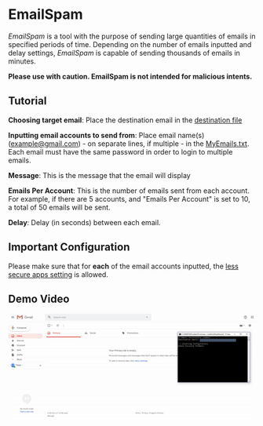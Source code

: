 # EmailSpam
*EmailSpam* is a tool with the purpose of sending large quantities of emails in specified periods of time. 
Depending on the number of emails inputted and delay settings, *EmailSpam* is capable of sending thousands of emails in minutes.

**Please use with caution. EmailSpam is not intended for malicious intents.**

## Tutorial
**Choosing target email**: Place the destination email in the [destination file](EmailSpam/Resources/Destination.txt)

**Inputting email accounts to send from**: Place email name(s) (example@gmail.com) - on separate lines, if multiple - in the [MyEmails.txt](EmailSpam/Resources/MyEmails.txt). Each email must have the same password in order to login to multiple emails.

**Message**: This is the message that the email will display

**Emails Per Account**: This is the number of emails sent from each account. For example, if there are 5 accounts, and "Emails Per Account" is set to 10, a total of 50 emails will be sent.

**Delay**: Delay (in seconds) between each email.

## Important Configuration
Please make sure that for **each** of the email accounts inputted, the [less secure apps setting](https://myaccount.google.com/lesssecureapps) is allowed.


## Demo Video
![Alt Text](https://github.com/AlanChen4/EmailSpam/blob/master/EmailSpam/Resources/demo.gif)
